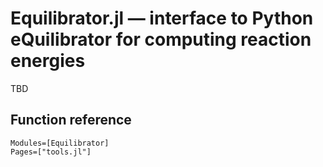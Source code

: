 
# Equilibrator.jl — interface to Python eQuilibrator for computing reaction energies

TBD

## Function reference

```@autodocs
Modules=[Equilibrator]
Pages=["tools.jl"]
```
